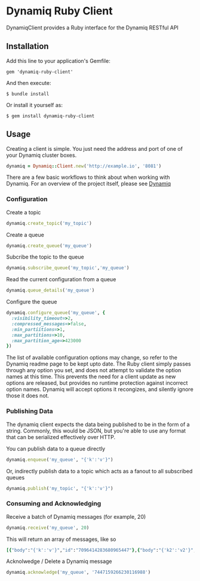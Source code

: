 # Dynamiq Ruby Client

DynamiqClient provides a Ruby interface for the Dynamiq RESTful API 

## Installation

Add this line to your application's Gemfile:

    gem 'dynamiq-ruby-client'

And then execute:

    $ bundle install

Or install it yourself as:

    $ gem install dynamiq-ruby-client

## Usage

Creating a client is simple. You just need the address and port of one of your Dynamiq cluster boxes.

```ruby
dynamiq = Dynamiq::Client.new('http://example.io', '8081')
```

There are a few basic workflows to think about when working with Dynamiq. For an overview of the project itself, please see [Dynamiq](http://github.com/Tapjoy/dynamiq)

### Configuration

Create a topic

```ruby
dynamiq.create_topic('my_topic')
```

Create a queue

```ruby
dynamiq.create_queue('my_queue')
```

Subcribe the topic to the queue

```ruby
dynamiq.subscribe_queue('my_topic','my_queue')
```

Read the current configuration from a queue

```ruby
dynamiq.queue_details('my_queue')
```

Configure the queue

```ruby
dynamiq.configure_queue('my_queue', {
  :visibility_timeout=>2,
  :compressed_messages=>false,
  :min_partiitions=>1,
  :max_partitions=>10,
  :max_partition_age=>423000
})
```

The list of available configuration options may change, so refer to the Dynamiq readme page to be kept upto date. The Ruby client simply passes through any option you set, and does not attempt to validate the option names at this time. This prevents the need for a client update as new options are released, but provides no runtime protection against incorrect option names. Dynamiq will accept options it recongizes, and silently ignore those it does not.

### Publishing Data

The dynamiq client expects the data being published to be in the form of a string. Commonly, this would be JSON, but you're able to use any format that can be serialized effectively over HTTP.

You can publish data to a queue directly

```ruby
dynamiq.enqueue('my_queue', "{'k':'v'}")
```

Or, indirectly publish data to a topic which acts as a fanout to all subscribed queues

```ruby
dynamiq.publish('my_topic', "{'k':'v'}")
```

### Consuming and Acknowledging

Receive a batch of Dynamiq messages (for example, 20)

```ruby
dynamiq.receive('my_queue', 20)
```

This will return an array of messages, like so

```ruby
[{"body":"{'k':'v'}","id":"7096414283680965447"},{"body":"{'k2':'v2'}","id":"7447159266230116988"}]
```

Acknolwedge / Delete a Dynamiq message

```ruby
dynamiq.acknowledge('my_queue', '7447159266230116988')
```

